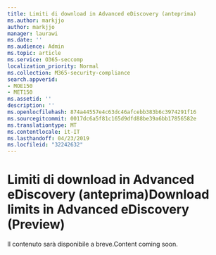 ```yaml
---
title: Limiti di download in Advanced eDiscovery (anteprima)
ms.author: markjjo
author: markjjo
manager: laurawi
ms.date: ''
ms.audience: Admin
ms.topic: article
ms.service: O365-seccomp
localization_priority: Normal
ms.collection: M365-security-compliance
search.appverid:
- MOE150
- MET150
ms.assetid: ''
description: ''
ms.openlocfilehash: 874a44557e4c63dc46afcebb383b6c3974291f16
ms.sourcegitcommit: 0017dc6a5f81c165d9dfd88be39a6bb17856582e
ms.translationtype: MT
ms.contentlocale: it-IT
ms.lasthandoff: 04/23/2019
ms.locfileid: "32242632"
---
```

# <a name="download-limits-in-advanced-ediscovery-preview"></a><span data-ttu-id="f12c9-102">Limiti di download in Advanced eDiscovery (anteprima)</span><span class="sxs-lookup"><span data-stu-id="f12c9-102">Download limits in Advanced eDiscovery (Preview)</span></span>

<span data-ttu-id="f12c9-103">Il contenuto sarà disponibile a breve.</span><span class="sxs-lookup"><span data-stu-id="f12c9-103">Content coming soon.</span></span>